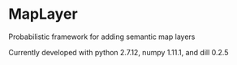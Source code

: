 # MapLayer
Probabilistic framework for adding semantic map layers

Currently developed with python 2.7.12, numpy 1.11.1, and dill 0.2.5
